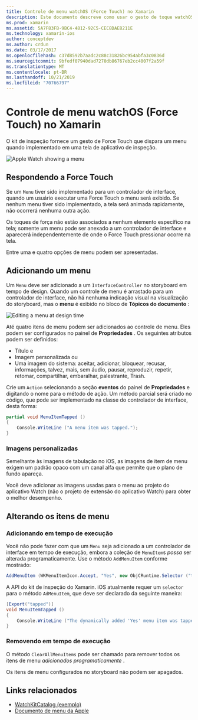 ```yaml
---
title: Controle de menu watchOS (Force Touch) no Xamarin
description: Este documento descreve como usar o gesto de toque watchOS Force no Xamarin. Ele aborda como responder a um toque forçado, como adicionar um menu e alterar os itens de menu.
ms.prod: xamarin
ms.assetid: 5A7F83FB-9BC4-4812-92C5-CEC8DAE8211E
ms.technology: xamarin-ios
author: conceptdev
ms.author: crdun
ms.date: 03/17/2017
ms.openlocfilehash: c37d8592b7aadc2c88c31826bc954abfa3c0836d
ms.sourcegitcommit: 9bfedf07940dad7270db86767eb2cc4007f2a59f
ms.translationtype: MT
ms.contentlocale: pt-BR
ms.lasthandoff: 10/21/2019
ms.locfileid: "70766797"
---
```

# <a name="watchos-menu-control-force-touch-in-xamarin"></a>Controle de menu watchOS (Force Touch) no Xamarin

O kit de inspeção fornece um gesto de Force Touch que dispara um menu quando implementado em uma tela de aplicativo de inspeção.

![](menu-images/menu.png "Apple Watch showing a menu")
<!-- watch image courtesy of http://infinitapps.com/bezel/ -->

## <a name="responding-to-force-touch"></a>Respondendo a Force Touch

Se um `Menu` tiver sido implementado para um controlador de interface, quando um usuário executar uma Force Touch o menu será exibido. Se nenhum menu tiver sido implementado, a tela será animada rapidamente, não ocorrerá nenhuma outra ação.

Os toques de força não estão associados a nenhum elemento específico na tela; somente um menu pode ser anexado a um controlador de interface e aparecerá independentemente de onde o Force Touch pressionar ocorre na tela.

Entre uma e quatro opções de menu podem ser apresentadas.

## <a name="adding-a-menu"></a>Adicionando um menu

Um `Menu` deve ser adicionado a um `InterfaceController` no storyboard em tempo de design. Quando um controle de menu é arrastado para um controlador de interface, não há nenhuma indicação visual na visualização do storyboard, mas o **menu** é exibido no bloco de **Tópicos do documento** :

![](menu-images/menu-action.png "Editing a menu at design time")

Até quatro itens de menu podem ser adicionados ao controle de menu. Eles podem ser configurados no painel de **Propriedades** . Os seguintes atributos podem ser definidos:

- Título e
- Imagem personalizada ou
- Uma imagem do sistema: aceitar, adicionar, bloquear, recusar, informações, talvez, mais, sem áudio, pausar, reproduzir, repetir, retomar, compartilhar, embaralhar, palestrante, Trash.

Crie um `Action` selecionando a seção **eventos** do painel de **Propriedades** e digitando o nome para o método de ação. Um método parcial será criado no código, que pode ser implementado na classe do controlador de interface, desta forma:

```csharp
partial void MenuItemTapped ()
{
    Console.WriteLine ("A menu item was tapped.");
}
```

### <a name="custom-images"></a>Imagens personalizadas

Semelhante às imagens de tabulação no iOS, as imagens de item de menu exigem um padrão opaco com um canal alfa que permite que o plano de fundo apareça.

Você deve adicionar as imagens usadas para o menu ao projeto do aplicativo Watch (não o projeto de extensão do aplicativo Watch) para obter o melhor desempenho.

## <a name="changing-the-menu-items"></a>Alterando os itens de menu

<!--
### Design Time Items

Menu items added the storyboard can be shown and hidden programmatically.
-->

### <a name="adding-at-runtime"></a>Adicionando em tempo de execução

Você não pode fazer com que um `Menu` seja adicionado a um controlador de interface em tempo de execução, embora a coleção de `MenuItem`s *possa* ser alterada programaticamente.
Use o método `AddMenuItem` conforme mostrado:

```csharp
AddMenuItem (WKMenuItemIcon.Accept, "Yes", new ObjCRuntime.Selector ("tapped"));
```

A API do kit de inspeção do Xamarin. iOS atualmente requer um `selector` para o método `AdMenuItem`, que deve ser declarado da seguinte maneira:

```csharp
[Export("tapped")]
void MenuItemTapped ()
{
    Console.WriteLine ("The dynamically added 'Yes' menu item was tapped.");
}
```

### <a name="removing-at-runtime"></a>Removendo em tempo de execução

O método `ClearAllMenuItems` pode ser chamado para remover todos os itens de menu *adicionados programaticamente* .

Os itens de menu configurados no storyboard não podem ser apagados.

## <a name="related-links"></a>Links relacionados

- [WatchKitCatalog (exemplo)](https://docs.microsoft.com/samples/xamarin/ios-samples/watchos-watchkitcatalog)
- [Documento de menu da Apple](https://developer.apple.com/library/prerelease/ios/documentation/General/Conceptual/WatchKitProgrammingGuide/Menus.html)
